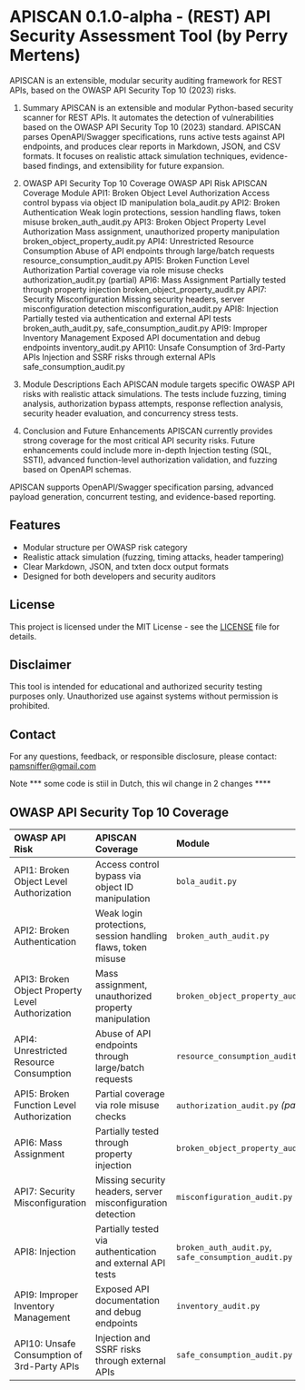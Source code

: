 # APISCAN 0.1.0-alpha - (REST) API Security Assessment Tool (by Perry Mertens)

APISCAN is an extensible, modular security auditing framework for REST APIs, based on the OWASP API Security Top 10 (2023) risks.

1. Summary
APISCAN is an extensible and modular Python-based security scanner for REST APIs. It automates the detection of vulnerabilities based on the OWASP API Security Top 10 (2023) standard. APISCAN parses OpenAPI/Swagger specifications, runs active tests against API endpoints, and produces clear reports in Markdown, JSON, and CSV formats. It focuses on realistic attack simulation techniques, evidence-based findings, and extensibility for future expansion.

2. OWASP API Security Top 10 Coverage
OWASP API Risk	APISCAN Coverage	Module
API1: Broken Object Level Authorization	Access control bypass via object ID manipulation	bola_audit.py
API2: Broken Authentication	Weak login protections, session handling flaws, token misuse	broken_auth_audit.py
API3: Broken Object Property Level Authorization	Mass assignment, unauthorized property manipulation	broken_object_property_audit.py
API4: Unrestricted Resource Consumption	Abuse of API endpoints through large/batch requests	resource_consumption_audit.py
API5: Broken Function Level Authorization	Partial coverage via role misuse checks	authorization_audit.py (partial)
API6: Mass Assignment	Partially tested through property injection	broken_object_property_audit.py
API7: Security Misconfiguration	Missing security headers, server misconfiguration detection	misconfiguration_audit.py
API8: Injection	Partially tested via authentication and external API tests	broken_auth_audit.py, safe_consumption_audit.py
API9: Improper Inventory Management	Exposed API documentation and debug endpoints	inventory_audit.py
API10: Unsafe Consumption of 3rd-Party APIs	Injection and SSRF risks through external APIs	safe_consumption_audit.py

3. Module Descriptions
Each APISCAN module targets specific OWASP API risks with realistic attack simulations. The tests include fuzzing, timing analysis, authorization bypass attempts, response reflection analysis, security header evaluation, and concurrency stress tests.

4. Conclusion and Future Enhancements
APISCAN currently provides strong coverage for the most critical API security risks. Future enhancements could include more in-depth Injection testing (SQL, SSTI), advanced function-level authorization validation, and fuzzing based on OpenAPI schemas.

APISCAN supports OpenAPI/Swagger specification parsing, advanced payload generation, concurrent testing, and evidence-based reporting.

## Features
- Modular structure per OWASP risk category
- Realistic attack simulation (fuzzing, timing attacks, header tampering)
- Clear Markdown, JSON, and txten docx output formats
- Designed for both developers and security auditors

## License
This project is licensed under the MIT License - see the [LICENSE](./LICENSE) file for details.

## Disclaimer
This tool is intended for educational and authorized security testing purposes only. Unauthorized use against systems without permission is prohibited.

## Contact
For any questions, feedback, or responsible disclosure, please contact: pamsniffer@gmail.com

Note *** some code is stiil in Dutch, this wil change in 2 changes ****

## OWASP API Security Top 10 Coverage

| OWASP API Risk | APISCAN Coverage | Module |
|:--|:--|:--|
| API1: Broken Object Level Authorization | Access control bypass via object ID manipulation | `bola_audit.py` |
| API2: Broken Authentication | Weak login protections, session handling flaws, token misuse | `broken_auth_audit.py` |
| API3: Broken Object Property Level Authorization | Mass assignment, unauthorized property manipulation | `broken_object_property_audit.py` |
| API4: Unrestricted Resource Consumption | Abuse of API endpoints through large/batch requests | `resource_consumption_audit.py` |
| API5: Broken Function Level Authorization | Partial coverage via role misuse checks | `authorization_audit.py` *(partial)* |
| API6: Mass Assignment | Partially tested through property injection | `broken_object_property_audit.py` |
| API7: Security Misconfiguration | Missing security headers, server misconfiguration detection | `misconfiguration_audit.py` |
| API8: Injection | Partially tested via authentication and external API tests | `broken_auth_audit.py`, `safe_consumption_audit.py` |
| API9: Improper Inventory Management | Exposed API documentation and debug endpoints | `inventory_audit.py` |
| API10: Unsafe Consumption of 3rd-Party APIs | Injection and SSRF risks through external APIs | `safe_consumption_audit.py` |
